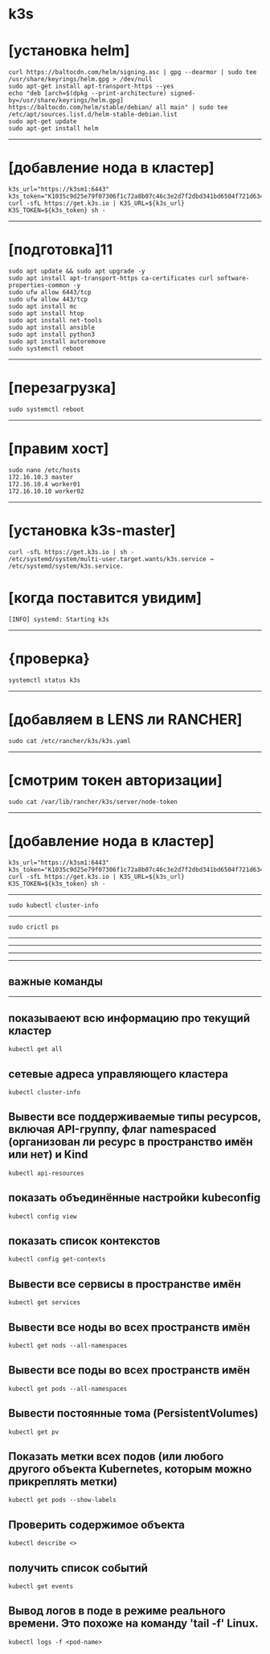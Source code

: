 # k3s



# [установка helm]
```
curl https://baltocdn.com/helm/signing.asc | gpg --dearmor | sudo tee /usr/share/keyrings/helm.gpg > /dev/null
sudo apt-get install apt-transport-https --yes
echo "deb [arch=$(dpkg --print-architecture) signed-by=/usr/share/keyrings/helm.gpg] https://baltocdn.com/helm/stable/debian/ all main" | sudo tee /etc/apt/sources.list.d/helm-stable-debian.list
sudo apt-get update
sudo apt-get install helm
```
---

# [добавление нода в кластер]
```
k3s_url="https://k3sm1:6443"
k3s_token="K1035c9d25e79f07306f1c72a8b07c46c3e2d7f2dbd341bd6504f721d63417b708c::server:deefa828359a8b412cde7e17569a4b75"
curl -sfL https://get.k3s.io | K3S_URL=${k3s_url} K3S_TOKEN=${k3s_token} sh - 
```
---

# [подготовка]11
```
sudo apt update && sudo apt upgrade -y
sudo apt install apt-transport-https ca-certificates curl software-properties-common -y
sudo ufw allow 6443/tcp
sudo ufw allow 443/tcp
sudo apt install mc
sudo apt install htop
sudo apt install net-tools
sudo apt install ansible
sudo apt install python3
sudo apt install autoremove
sudo systemctl reboot
```
---

# [перезагрузка]
```
sudo systemctl reboot
```
---

# [правим хост]
```
sudo nano /etc/hosts
172.16.10.3 master
172.16.10.4 worker01
172.16.10.10 worker02
```
---

# [установка k3s-master]
```
curl -sfL https://get.k3s.io | sh -
/etc/systemd/system/multi-user.target.wants/k3s.service → /etc/systemd/system/k3s.service.
```
# [когда поставится увидим]
```
[INFO] systemd: Starting k3s
```
---
# {проверка}
```
systemctl status k3s
```
---

# [добавляем в LENS ли RANCHER]
```
sudo cat /etc/rancher/k3s/k3s.yaml
```
---

# [смотрим токен авторизации]
```
sudo cat /var/lib/rancher/k3s/server/node-token
```
---

# [добавление нода в кластер]
```
k3s_url="https://k3sm1:6443"
k3s_token="K1035c9d25e79f07306f1c72a8b07c46c3e2d7f2dbd341bd6504f721d63417b708c::server:deefa828359a8b412cde7e17569a4b75"
curl -sfL https://get.k3s.io | K3S_URL=${k3s_url} K3S_TOKEN=${k3s_token} sh - 
```
---
```
sudo kubectl cluster-info
```
---
```
sudo crictl ps
```


---
---
---

***

## важные команды

***

## показываеют всю информацию про текущий кластер
```
kubectl get all
```

## сетевые адреса управляющего кластера
```
kubectl cluster-info
```

## Вывести все поддерживаемые типы ресурсов, включая API-группу, флаг namespaced (организован ли ресурс в пространство имён или нет) и Kind
```
kubectl api-resources
```

## показать объединённые настройки kubeconfig
```
kubectl config view
```

## показать список контекстов
```
kubectl config get-contexts
```
## Вывести все сервисы в пространстве имён
```
kubectl get services
```

## Вывести все ноды во всех пространств имён
```
kubectl get nods --all-namespaces
```

## Вывести все поды во всех пространств имён
```
kubectl get pods --all-namespaces
```

## Вывести постоянные тома (PersistentVolumes)
```
kubectl get pv
```

## Показать метки всех подов (или любого другого объекта Kubernetes, которым можно прикреплять метки)
```
kubectl get pods --show-labels
```

## Проверить содержимое объекта
```
kubectl describe <>
```

## получить список событий
```
kubectl get events
```

## Вывод логов в поде <pod-name> в режиме реального времени. Это похоже на команду 'tail -f' Linux.
```
kubectl logs -f <pod-name>
```

